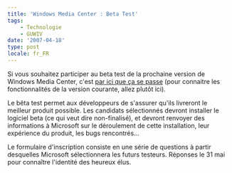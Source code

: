 ```yaml
---
title: 'Windows Media Center : Beta Test'
tags:
    - Technologie
    - GUWIV
date: '2007-04-18'
type: post
locale: fr_FR
---
```


Si vous souhaitez participer au beta test de la prochaine version de Windows Media Center, c'est [par ici que ça se passe](http://connect.microsoft.com/site/sitehome.aspx?SiteID=23) (pour connaitre les fonctionnalités de la version courante, allez plutôt ici).

Le bêta test permet aux développeurs de s'assurer qu'ils livreront le meilleur produit possible. Les candidats sélectionnés devront installer le logiciel beta (ce qui veut dire non-finalisé), et devront renvoyer des informations à Microsoft sur le déroulement de cette installation, leur expérience du produit, les bugs rencontrés…

Le formulaire d'inscription consiste en une série de questions à partir desquelles Microsoft sélectionnera les futurs testeurs. Réponses le 31 mai pour conna&icirc;tre l'identité des heureux élus.